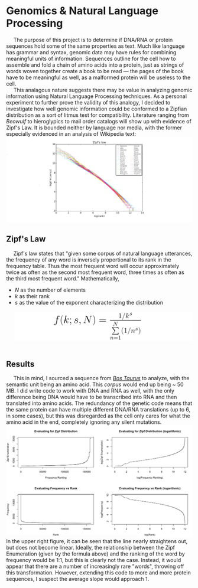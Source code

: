 # Genomics & Natural Language Processing
&nbsp;&nbsp;&nbsp;&nbsp;&nbsp;The purpose of this project is to determine if DNA/RNA or protein sequences hold some of the same properties as text. Much like language has grammar and syntax, genomic data may have rules for combining meaningful units of information. Sequences outline for the cell how to assemble and fold a chain of amino acids into a protein, just as strings of words woven together create a book to be read — the pages of the book have to be meaningful as well, as a malformed protein will be useless to the cell.  
&nbsp;&nbsp;&nbsp;&nbsp;&nbsp;This analagous nature suggests there may be value in analyzing genomic information using Natural Language Processing techniques. As a personal experiment to further prove the validity of this analogy, I decided to investigate how well genomic information could be conformed to a Zipfian distribution as a sort of litmus test for compatibility. Literature ranging from _Beowulf_ to hieroglypics to mail order catalogs will show up with evidence of Zipf's Law. It is bounded neither by language nor media, with the former especially evidenced in an analysis of Wikipedia text:
![Rank versus frequency for the first 10 million words in 30 Wikipedias (dumps from October 2015) in a log-log scale](/images/zipf_wikipedia.png?raw=true)
## Zipf's Law
&nbsp;&nbsp;&nbsp;&nbsp;&nbsp;Zipf's law states that "given some corpus of natural language utterances, the frequency of any word is inversely proportional to its rank in the frequency table. Thus the most frequent word will occur approximately twice as often as the second most frequent word, three times as often as the third most frequent word." Mathematically,  
* _N_ as the number of elements
* _k_ as their rank
* _s_ as the value of the exponent characterizing the distribution  
&nbsp;
![Zipf Equation](/images/equation.png?raw=true)
&nbsp;  
## Results
&nbsp;&nbsp;&nbsp;&nbsp;&nbsp;This in mind, I sourced a sequence from [_Bos Taurus_](ftp://ftp.ncbi.nih.gov/genomes/Bos_taurus/protein/protein.fa.gz) to analyze, with the semantic unit being an amino acid. This _corpus_ would end up being ~ 50 MB. I did write code to work with DNA and RNA as well, with the only difference being DNA would have to be transcribed into RNA and then translated into amino acids. The redundancy of the genetic code means that the same protein can have multiple different DNA/RNA translations (up to 6, in some cases), but this was disregarded as the cell only cares for what the amino acid in the end, completely ignoring any silent mutations.
![](/images/zipf_and_freq.png?raw=True)
In the upper right figure, it can be seen that the line nearly straightens out, but does not become linear. Ideally, the relationship between the Zipf Enumeration (given by the formula above) and the ranking of the word by frequency would be 1:1, but this is clearly not the case. Instead, it would appear that there are a number of increasingly rare "words", throwing off this transformation. However, extending this code to more and more protein sequences, I suspect the average slope would approach 1. 
